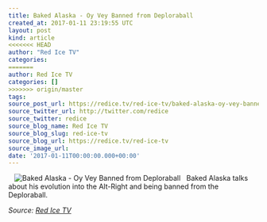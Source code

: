 ```yaml
---
title: Baked Alaska - Oy Vey Banned from Deploraball
created_at: 2017-01-11 23:19:55 UTC
layout: post
kind: article
<<<<<<< HEAD
author: "Red Ice TV"
categories: 
=======
author: Red Ice TV
categories: []
>>>>>>> origin/master
tags: 
source_post_url: https://redice.tv/red-ice-tv/baked-alaska-oy-vey-banned-from-deploraball
source_twitter_url: http://twitter.com/redice
source_twitter: redice
source_blog_name: Red Ice TV
source_blog_slug: red-ice-tv
source_blog_url: https://redice.tv/red-ice-tv
source_image_url: 
date: '2017-01-11T00:00:00.000+00:00'
---
```

<img align="left" hspace="12" alt="Baked Alaska - Oy Vey Banned from Deploraball" src="https://rdice.net/a/c/t/17/RITV-baked-alaska.9cd7b47f.jpg"> Baked Alaska talks about his evolution into the Alt-Right and being banned from the Deploraball.<div class="">
    <i>Source: <a href="https://redice.tv/red-ice-tv">Red Ice TV</a></i>
</div>

